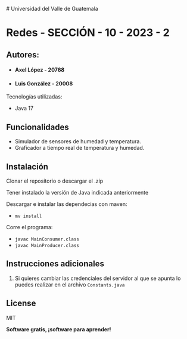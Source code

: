 ﻿﻿# Universidad del Valle de Guatemala
# Redes - SECCIÓN - 10 - 2023 - 2
## Autores:
- #### Axel López - 20768
- #### Luis González - 20008

Tecnologías utilizadas:

- Java 17

## Funcionalidades

- Simulador de sensores de humedad y temperatura.
- Graficador a tiempo real de temperatura y humedad.

## Instalación

Clonar el repositorio o descargar el .zip

Tener instalado la versión de Java indicada anteriormente

Descargar e instalar las dependecias con maven:
- `mv install`

Corre el programa:
- `javac MainConsumer.class`
- `javac MainProducer.class`


## Instrucciones adicionales

1. Si quieres cambiar las credenciales del servidor al que se apunta lo puedes realizar en el archivo `Constants.java`

## License

MIT

**Software gratis, ¡software para aprender!**